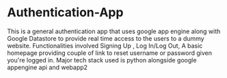 # Authentication-App
This is a general authentication app that uses google app engine along with Google Datastore to provide real time access to the users to a dummy website. Functionalities involved Signing Up , Log In/Log Out, A basic homepage providing couple of link to reset username or password given you're logged in. Major tech stack used is python alongside google appengine api and webapp2

